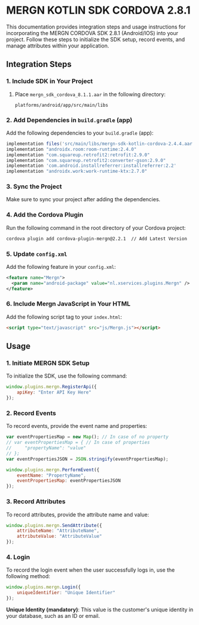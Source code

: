 # MERGN KOTLIN SDK CORDOVA 2.8.1

This documentation provides integration steps and usage instructions for incorporating the MERGN CORDOVA SDK 2.8.1 (Android/IOS) into your project. Follow these steps to initialize the SDK setup, record events, and manage attributes within your application.

## Integration Steps

### 1. Include SDK in Your Project

1. Place `mergn_sdk_cordova_8.1.1.aar` in the following directory:
   ```
   platforms/android/app/src/main/libs
   ```

### 2. Add Dependencies in `build.gradle` (app)

Add the following dependencies to your `build.gradle` (app):

```groovy
implementation files('src/main/libs/mergn-sdk-kotlin-cordova-2.4.4.aar') // Add latest version
implementation "androidx.room:room-runtime:2.4.0"
implementation "com.squareup.retrofit2:retrofit:2.9.0"
implementation "com.squareup.retrofit2:converter-gson:2.9.0"
implementation 'com.android.installreferrer:installreferrer:2.2'
implementation "androidx.work:work-runtime-ktx:2.7.0"
```

### 3. Sync the Project

Make sure to sync your project after adding the dependencies.

### 4. Add the Cordova Plugin

Run the following command in the root directory of your Cordova project:

```bash
cordova plugin add cordova-plugin-mergn@2.2.1  // Add Latest Version
```

### 5. Update `config.xml`

Add the following feature in your `config.xml`:

```xml
<feature name="Mergn">
  <param name="android-package" value="nl.xservices.plugins.Mergn" />
</feature>
```

### 6. Include Mergn JavaScript in Your HTML

Add the following script tag to your `index.html`:

```html
<script type="text/javascript" src="js/Mergn.js"></script>
```

## Usage

### 1. Initiate MERGN SDK Setup

To initialize the SDK, use the following command:

```javascript
window.plugins.mergn.RegisterApi({
    apiKey: "Enter API Key Here"
});
```

### 2. Record Events

To record events, provide the event name and properties:

```javascript
var eventPropertiesMap = new Map(); // In case of no property
// var eventPropertiesMap = { // In case of properties
//     "propertyName": "value"
// };
var eventPropertiesJSON = JSON.stringify(eventPropertiesMap);

window.plugins.mergn.PerformEvent({
    eventName: "PropertyName",
    eventPropertiesMap: eventPropertiesJSON
});
```

### 3. Record Attributes

To record attributes, provide the attribute name and value:

```javascript
window.plugins.mergn.SendAttribute({
    attributeName: "AttributeName",
    attributeValue: "AttributeValue"
});
```

### 4. Login

To record the login event when the user successfully logs in, use the following method:

```javascript
window.plugins.mergn.Login({
    uniqueIdentifier: "Unique Identifier"
});
```

**Unique Identity (mandatory)**: This value is the customer's unique identity in your database, such as an ID or email.
